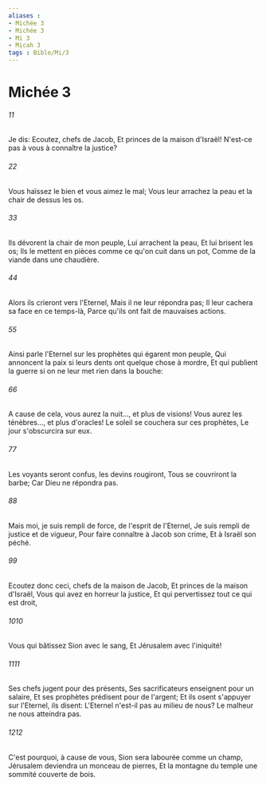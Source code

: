 ```yaml
---
aliases : 
- Michée 3
- Michée 3
- Mi 3
- Micah 3
tags : Bible/Mi/3
---
```


# Michée 3

###### 11
Je dis: Ecoutez, chefs de Jacob, Et princes de la maison d'Israël! N'est-ce pas à vous à connaître la justice?
###### 22
Vous haïssez le bien et vous aimez le mal; Vous leur arrachez la peau et la chair de dessus les os.
###### 33
Ils dévorent la chair de mon peuple, Lui arrachent la peau, Et lui brisent les os; Ils le mettent en pièces comme ce qu'on cuit dans un pot, Comme de la viande dans une chaudière.
###### 44
Alors ils crieront vers l'Eternel, Mais il ne leur répondra pas; Il leur cachera sa face en ce temps-là, Parce qu'ils ont fait de mauvaises actions.
###### 55
Ainsi parle l'Eternel sur les prophètes qui égarent mon peuple, Qui annoncent la paix si leurs dents ont quelque chose à mordre, Et qui publient la guerre si on ne leur met rien dans la bouche:
###### 66
A cause de cela, vous aurez la nuit..., et plus de visions! Vous aurez les ténèbres..., et plus d'oracles! Le soleil se couchera sur ces prophètes, Le jour s'obscurcira sur eux.
###### 77
Les voyants seront confus, les devins rougiront, Tous se couvriront la barbe; Car Dieu ne répondra pas.
###### 88
Mais moi, je suis rempli de force, de l'esprit de l'Eternel, Je suis rempli de justice et de vigueur, Pour faire connaître à Jacob son crime, Et à Israël son péché.
###### 99
Ecoutez donc ceci, chefs de la maison de Jacob, Et princes de la maison d'Israël, Vous qui avez en horreur la justice, Et qui pervertissez tout ce qui est droit,
###### 1010
Vous qui bâtissez Sion avec le sang, Et Jérusalem avec l'iniquité!
###### 1111
Ses chefs jugent pour des présents, Ses sacrificateurs enseignent pour un salaire, Et ses prophètes prédisent pour de l'argent; Et ils osent s'appuyer sur l'Eternel, ils disent: L'Eternel n'est-il pas au milieu de nous? Le malheur ne nous atteindra pas.
###### 1212
C'est pourquoi, à cause de vous, Sion sera labourée comme un champ, Jérusalem deviendra un monceau de pierres, Et la montagne du temple une sommité couverte de bois.
